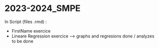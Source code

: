 # 2023-2024_SMPE

In Script (files .rmd) :
- FirstName exercice
- Lineare Regression exercice --> graphs and regresions done / analyzes to be done
